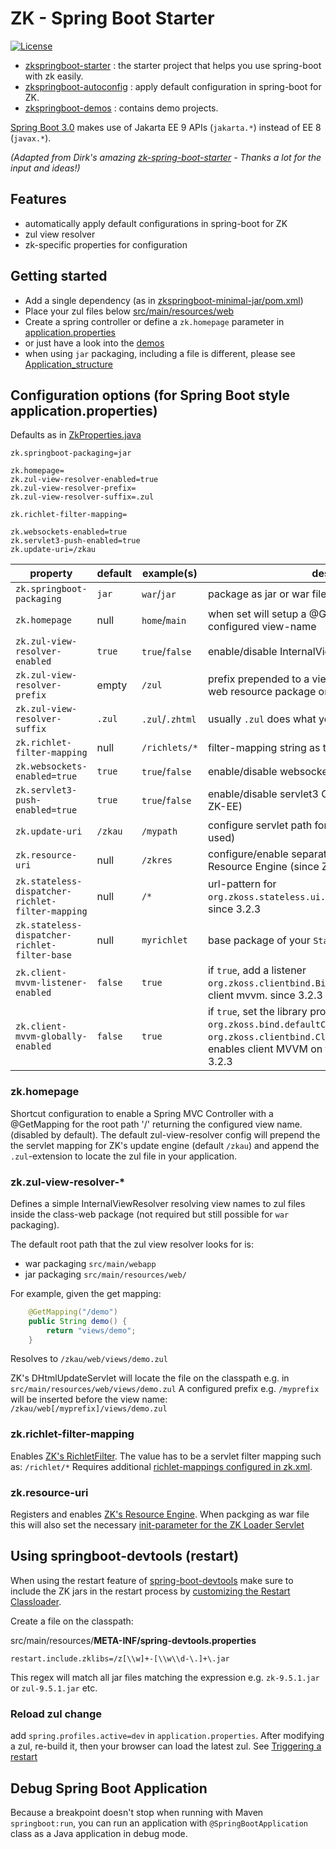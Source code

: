 # ZK - Spring Boot Starter
[![License](https://img.shields.io/badge/License-Apache%202.0-blue.svg)](https://opensource.org/licenses/Apache-2.0)

* [zkspringboot-starter](zkspringboot-starter) : the starter project that helps you use spring-boot with zk easily.
* [zkspringboot-autoconfig](zkspringboot-autoconfig) : apply default configuration in spring-boot for ZK.
* [zkspringboot-demos](zkspringboot-demos) : contains demo projects.


[Spring Boot 3.0](https://spring.io/blog/2022/05/24/preparing-for-spring-boot-3-0) makes use of Jakarta EE 9 APIs (`jakarta.*`) instead of EE 8 (`javax.*`).

*(Adapted from Dirk's amazing [zk-spring-boot-starter](https://github.com/dirkdeyne/zk-spring-boot-starter) - Thanks a lot for the input and ideas!)*
## Features
* automatically apply default configurations in spring-boot for ZK 
* zul view resolver
* zk-specific properties for configuration

## Getting started

* Add a single dependency (as in [zkspringboot-minimal-jar/pom.xml](zkspringboot-demos/zkspringboot-minimal-jar/pom.xml##L28-L32))
* Place your zul files below [src/main/resources/web](zkspringboot-demos/zkspringboot-minimal-jar/src/main/resources/web/zul)
* Create a spring controller or define a `zk.homepage` parameter in [application.properties](zkspringboot-demos/zkspringboot-minimal-jar/src/main/resources/application.properties)
* or just have a look into the [demos](zkspringboot-demos)
* when using `jar` packaging, including a file is different, please see [Application_structure](https://www.zkoss.org/wiki/ZK_Installation_Guide/Quick_Start/Create_and_Run_Your_First_ZK_Application_with_Spring_Boot#Application_structure)

## Configuration options (for Spring Boot style application.properties)

Defaults as in [ZkProperties.java](zkspringboot-autoconfig/src/main/java/org/zkoss/zkspringboot/ZkProperties.java)
```
zk.springboot-packaging=jar

zk.homepage=
zk.zul-view-resolver-enabled=true
zk.zul-view-resolver-prefix=
zk.zul-view-resolver-suffix=.zul

zk.richlet-filter-mapping=

zk.websockets-enabled=true
zk.servlet3-push-enabled=true
zk.update-uri=/zkau
```

property                                        | default | example(s)      | description
----------------------------------------------- |---------|-----------------| -----------
`zk.springboot-packaging`                       | `jar`   | `war`/`jar`     | package as jar or war file
`zk.homepage`                                   | null    | `home`/`main`   | when set will setup a @GetMapping for "/" to return the configured view-name
`zk.zul-view-resolver-enabled`                  | `true`  | `true`/`false`  | enable/disable InternalViewResolver for zul files
`zk.zul-view-resolver-prefix`                   | empty   | `/zul`          | prefix prepended to a view name (i.e. a folder inside the web resource package on the classpath)
`zk.zul-view-resolver-suffix`                   | `.zul`  | `.zul`/`.zhtml` | usually `.zul` does what you need
`zk.richlet-filter-mapping`                     | null    | `/richlets/*`   | filter-mapping string as the basepath for richlets
`zk.websockets-enabled=true`                    | `true`  | `true`/`false`  | enable/disable websockets (available in ZK-EE)
`zk.servlet3-push-enabled=true`                 | `true`  | `true`/`false`  | enable/disable servlet3 CometServerPush (available in ZK-EE)
`zk.update-uri`                                 | `/zkau` | `/mypath`       | configure servlet path for ZK's Update Engine (rarely used)
`zk.resource-uri`                               | null    | `/zkres`        | configure/enable separate servlet path for ZK's Resource Engine (since ZK 9.5.0)
`zk.stateless-dispatcher-richlet-filter-mapping`| null    | `/*`            | url-pattern for `org.zkoss.stateless.ui.http.DispatcherRichletFilter`. since 3.2.3
`zk.stateless-dispatcher-richlet-filter-base`   | null    | `myrichlet`     | base package of your `StatelessRichlet`. since 3.2.3
`zk.client-mvvm-listener-enabled`               | `false` | `true`          | if `true`, add a listener `org.zkoss.clientbind.BinderPropertiesRenderer` for client mvvm. since 3.2.3
`zk.client-mvvm-globally-enabled`               | `false` | `true`          | if `true`, set the library property `org.zkoss.bind.defaultComposer.class` with `org.zkoss.clientbind.ClientBindComposer`. This enables client MVVM on the whole application. since 3.2.3

### zk.homepage
Shortcut configuration to enable a Spring MVC Controller with a @GetMapping for the root path '/' returning the configured view name. (disabled by default).
The default zul-view-resolver config will prepend the the servlet mapping for ZK's update engine (default `/zkau`) and append the `.zul`-extension to locate the zul file in your application.

### zk.zul-view-resolver-*
Defines a simple InternalViewResolver resolving view names to zul files inside the class-web package (not required but still possible for `war` packaging).

The default root path that the zul view resolver looks for is:
* war packaging
`src/main/webapp`
* jar packaging
`src/main/resources/web/`

For example, given the get mapping:
```java
	@GetMapping("/demo")
	public String demo() {
		return "views/demo";
	}
```
Resolves to `/zkau/web/views/demo.zul`

ZK's DHtmlUpdateServlet will locate the file on the classpath e.g. in `src/main/resources/web/views/demo.zul`
A configured prefix e.g. `/myprefix` will be inserted before the view name: `/zkau/web[/myprefix]/views/demo.zul`

### zk.richlet-filter-mapping
Enables [ZK's RichletFilter](https://www.zkoss.org/wiki/ZK_Developer's_Reference/UI_Composing/Richlet#Turn_on_Richlet). The value has to be a servlet filter mapping such as: `/richlet/*`
Requires additional [richlet-mappings configured in zk.xml](https://www.zkoss.org/wiki/ZK_Configuration_Reference/zk.xml/The_richlet-mapping_Element).

### zk.resource-uri 
Registers and enables [ZK's Resource Engine](https://www.zkoss.org/wiki/ZK_Configuration_Reference/web.xml/ZK_Resource_Engine).
When packging as war file this will also set the necessary [init-parameter for the ZK Loader Servlet](https://www.zkoss.org/wiki/ZK_Configuration_Reference/web.xml/ZK_Loader#The_Initial_Parameters)

## Using springboot-devtools (restart)

When using the restart feature of [spring-boot-devtools](https://docs.spring.io/spring-boot/docs/2.4.4/reference/html/using-spring-boot.html#using-boot-devtools) make sure to include the ZK jars in the restart process
by [customizing the Restart Classloader](https://docs.spring.io/spring-boot/docs/2.4.4/reference/html/using-spring-boot.html#using-boot-devtools-customizing-classload).

Create a file on the classpath:

src/main/resources/**META-INF/spring-devtools.properties**

    restart.include.zklibs=/z[\\w]+-[\\w\\d-\.]+\.jar

This regex will match all jar files matching the expression e.g. `zk-9.5.1.jar` or `zul-9.5.1.jar` etc.

### Reload zul change
add `spring.profiles.active=dev` in `application.properties`. After modifying a zul, re-build it, then your browser can load the latest zul.
See [Triggering a restart](https://docs.spring.io/spring-boot/docs/2.4.4/reference/html/using-spring-boot.html#using-boot-devtools-restart)


## Debug Spring Boot Application
Because a breakpoint doesn't stop when running with Maven `springboot:run`, you can run an application with `@SpringBootApplication` class as a Java application in debug mode. 
